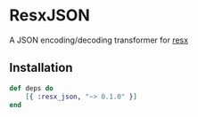 # ResxJSON
A JSON encoding/decoding transformer for [resx](https://github.com/ScrimpyCat/Resx)

Installation
------------

```elixir
def deps do
    [{ :resx_json, "~> 0.1.0" }]
end
```
